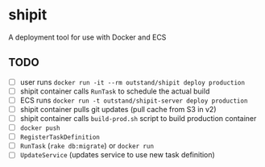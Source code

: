 # shipit
A deployment tool for use with Docker and ECS

## TODO
- [ ] user runs `docker run -it --rm outstand/shipit deploy production`
- [ ] shipit container calls `RunTask` to schedule the actual build
- [ ] ECS runs `docker run -t outstand/shipit-server deploy production`
- [ ] shipit container pulls git updates (pull cache from S3 in v2)
- [ ] shipit container calls `build-prod.sh` script to build production container
- [ ] `docker push`
- [ ] `RegisterTaskDefinition`
- [ ] `RunTask` (`rake db:migrate`) or `docker run`
- [ ] `UpdateService` (updates service to use new task definition)
